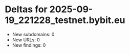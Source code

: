 # Deltas for 2025-09-19_221228_testnet.bybit.eu
- New subdomains: 0
- New URLs: 0
- New findings: 0
